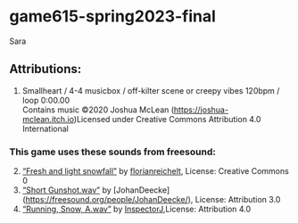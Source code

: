 # game615-spring2023-final
 Sara
 

## Attributions:<br>
1. Smallheart / 4-4 musicbox / off-kilter scene or creepy vibes 120bpm / loop 0:00.00  
Contains music ©2020 Joshua McLean (https://joshua-mclean.itch.io)Licensed under Creative Commons Attribution 4.0 International<br>
### This game uses these sounds from freesound:<br>
2. [“Fresh and light snowfall”](https://freesound.org/people/florianreichelt/sounds/455929/) by [florianreichelt](https://freesound.org/people/florianreichelt/ ), License: Creative Commons 0 <br>
3. [“Short Gunshot.wav”](https://freesound.org/people/JohanDeecke/sounds/369528/) by [JohanDeecke] (https://freesound.org/people/JohanDeecke/), License: Attribution 3.0 <br>
4. [“Running, Snow, A.wav”](https://freesound.org/people/InspectorJ/sounds/421022/) by [InspectorJ](https://freesound.org/people/InspectorJ/ ),License: Attribution 4.0 <br>
